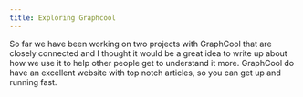 ```yaml
---
title: Exploring Graphcool 
---
```


So far we have been working on two projects with GraphCool that are closely connected and I thought it would be a great idea to write up about how we use it to help other people get to understand it more. GraphCool do have an excellent website with top notch articles, so you can get up and running fast. 
